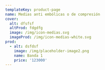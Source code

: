 ```yaml
---
templateKey: product-page
name: Medias anti embólicas o de compresión
cover:
  alt: dfsfsf
  altProd: fdgdfg
  image: /img/icon-medias.svg
  imageProd: /img/icon-medias-white.svg
prod:
  - alt: dsfdsf
    image: /img/placeholder-image2.png
    name: Banda 1
    price: '123000'
---
```


